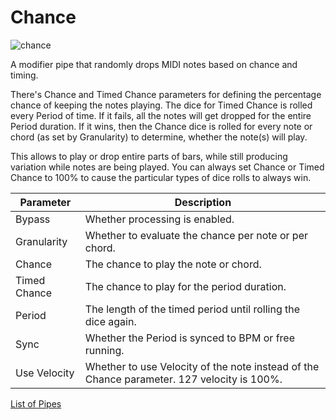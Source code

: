 # Chance

![chance](https://blokas.io/images/midihub/pipes/chance.svg)

A modifier pipe that randomly drops MIDI notes based on chance and timing.

There's Chance and Timed Chance parameters for defining the percentage chance of keeping the notes playing.
The dice for Timed Chance is rolled every Period of time. If it fails, all the notes will get dropped for the entire Period duration.
If it wins, then the Chance dice is rolled for every note or chord (as set by Granularity) to determine, whether the note(s) will play.

This allows to play or drop entire parts of bars, while still producing variation while notes are being played.
You can always set Chance or Timed Chance to 100% to cause the particular types of dice rolls to always win.

| Parameter              | Description                                                  |
| ---------------------- | ------------------------------------------------------------ |
| Bypass                 | Whether processing is enabled.                               |
| Granularity            | Whether to evaluate the chance per note or per chord.        |
| Chance                 | The chance to play the note or chord.                        |
| Timed Chance           | The chance to play for the period duration.                  |
| Period                 | The length of the timed period until rolling the dice again. |
| Sync                   | Whether the Period is synced to BPM or free running.         |
| Use Velocity           | Whether to use Velocity of the note instead of the Chance parameter. 127 velocity is 100%. |

<span class="blokas-web-hide">

[List of Pipes](quick-links.md#the-list-of-pipes)

</span>